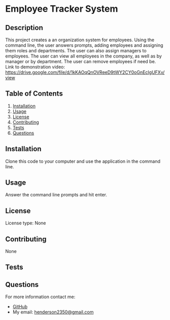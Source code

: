 # Employee Tracker System

## Description
This project creates a an organization system for employees. Using the command line, the user answers prompts, adding employees and assigning them roles and departments. The user can also assign managers to employees. The user can view all employees in the company, as well as by manager or by department. The user can remove employees if need be. Link to demonstration video: https://drive.google.com/file/d/1kKAOqQnOVReeD9tWY2CY0oGnEcIgUFXv/view

## Table of Contents
1. [Installation](#installation)
2. [Usage](#usage)
3. [License](#license)
4. [Contributing](#contributing)
4. [Tests](#tests)
5. [Questions](#questions)

## Installation
Clone this code to your computer and use the application in the command line.

## Usage
Answer the command line prompts and hit enter.

## License
License type: None

## Contributing
None

## Tests

## Questions
For more information contact me:
- [GitHub](https://github.com/henderson2350)  
- My email: henderson2350@gmail.com
